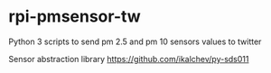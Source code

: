 # rpi-pmsensor-tw
Python 3 scripts to send pm 2.5 and pm 10 sensors values to twitter


Sensor abstraction library
https://github.com/ikalchev/py-sds011
